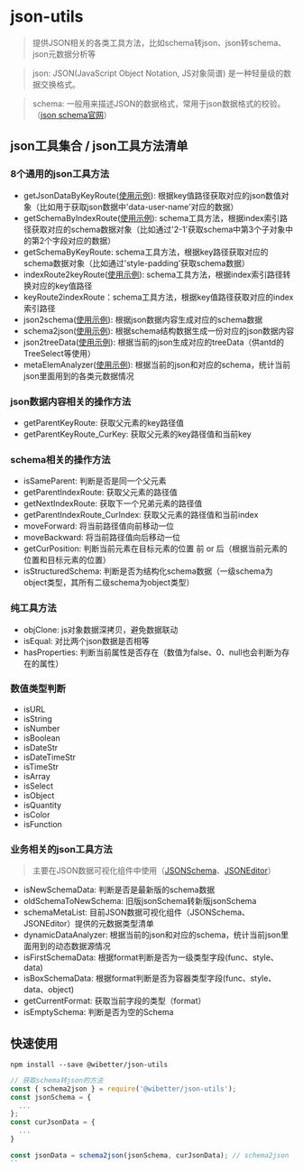 # json-utils
> 提供JSON相关的各类工具方法，比如schema转json、json转schema、json元数据分析等

> json: JSON(JavaScript Object Notation, JS对象简谱) 是一种轻量级的数据交换格式。

> schema: 一般用来描述JSON的数据格式，常用于json数据格式的校验。（[json schema官网](http://json-schema.org/learn/getting-started-step-by-step.html)）

## json工具集合 / json工具方法清单

### 8个通用的json工具方法
- getJsonDataByKeyRoute([使用示例](https://github.com/wibetter/json-utils/blob/master/docs/getJsonDataByKeyRoute.md)): 根据key值路径获取对应的json数值对象（比如用于获取json数据中'data-user-name'对应的数据）
- getSchemaByIndexRoute([使用示例](https://github.com/wibetter/json-utils/blob/master/docs/getSchemaByIndexRoute.md)): schema工具方法，根据index索引路径获取对应的schema数据对象（比如通过'2-1'获取schema中第3个子对象中的第2个字段对应的数据）
- getSchemaByKeyRoute: schema工具方法，根据key路径获取对应的schema数据对象（比如通过'style-padding'获取schema数据）
- indexRoute2keyRoute([使用示例](https://github.com/wibetter/json-utils/blob/master/docs/indexRoute2keyRoute.md)): schema工具方法，根据index索引路径转换对应的key值路径
- keyRoute2indexRoute：schema工具方法，根据key值路径获取对应的index索引路径
- json2schema([使用示例](https://github.com/wibetter/json-utils/blob/master/docs/json2schema.md)): 根据json数据内容生成对应的schema数据
- schema2json([使用示例](https://github.com/wibetter/json-utils/blob/master/docs/schema2json.md)): 根据schema结构数据生成一份对应的json数据内容
- json2treeData([使用示例](https://github.com/wibetter/json-utils/blob/master/docs/json2treeData.md)): 根据当前的json生成对应的treeData（供antd的TreeSelect等使用）
- metaElemAnalyzer([使用示例](https://github.com/wibetter/json-utils/blob/master/docs/metaElemAnalyzer.md)): 根据当前的json和对应的schema，统计当前json里面用到的各类元数据情况

### json数据内容相关的操作方法
- getParentKeyRoute: 获取父元素的key路径值
- getParentKeyRoute_CurKey: 获取父元素的key路径值和当前key

### schema相关的操作方法
- isSameParent: 判断是否是同一个父元素
- getParentIndexRoute: 获取父元素的路径值
- getNextIndexRoute: 获取下一个兄弟元素的路径值
- getParentIndexRoute_CurIndex: 获取父元素的路径值和当前index
- moveForward: 将当前路径值向前移动一位
- moveBackward: 将当前路径值向后移动一位
- getCurPosition: 判断当前元素在目标元素的位置 前 or 后（根据当前元素的位置和目标元素的位置）
- isStructuredSchema: 判断是否为结构化schema数据（一级schema为object类型，其所有二级schema为object类型）

### 纯工具方法
- objClone: js对象数据深拷贝，避免数据联动
- isEqual: 对比两个json数据是否相等
- hasProperties: 判断当前属性是否存在（数值为false、0、null也会判断为存在的属性）

### 数值类型判断
- isURL
- isString
- isNumber
- isBoolean
- isDateStr
- isDateTimeStr
- isTimeStr
- isArray
- isSelect
- isObject
- isQuantity
- isColor
- isFunction

### 业务相关的json工具方法
> 主要在JSON数据可视化组件中使用（[JSONSchema](https://github.com/wibetter/json-schema-editor)、[JSONEditor](https://github.com/wibetter/json-editor)）
- isNewSchemaData: 判断是否是最新版的schema数据
- oldSchemaToNewSchema: 旧版jsonSchema转新版jsonSchema
- schemaMetaList: 目前JSON数据可视化组件（JSONSchema、JSONEditor）提供的元数据类型清单
- dynamicDataAnalyzer: 根据当前的json和对应的schema，统计当前json里面用到的动态数据源情况
- isFirstSchemaData: 根据format判断是否为一级类型字段(func、style、data)
- isBoxSchemaData: 根据format判断是否为容器类型字段(func、style、data、object)
- getCurrentFormat: 获取当前字段的类型（format）
- isEmptySchema: 判断是否为空的Schema

## 快速使用

```
npm install --save @wibetter/json-utils
```

```js
// 获取schema转json的方法
const { schema2json } = require('@wibetter/json-utils');
const jsonSchema = {
  ...
};
const curJsonData = {
  ...
}

const jsonData = schema2json(jsonSchema, curJsonData); // schema2json
``
